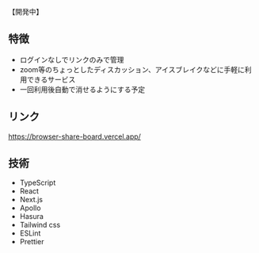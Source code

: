 【開発中】
## 特徴
* ログインなしでリンクのみで管理
* zoom等のちょっとしたディスカッション、アイスブレイクなどに手軽に利用できるサービス
* 一回利用後自動で消せるようにする予定

## リンク
https://browser-share-board.vercel.app/


## 技術
* TypeScript
* React
* Next.js
* Apollo
* Hasura
* Tailwind css
* ESLint
* Prettier